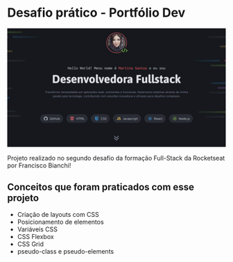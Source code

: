 # Desafio prático - Portfólio Dev

![Hero section of Portfólio Dev page](assets/images/cover.png "Capa do projeto Portfólio Dev")

Projeto realizado no segundo desafio da formação Full-Stack da Rocketseat por Francisco Bianchi!


## Conceitos que foram praticados com esse projeto

- Criação de layouts com CSS
- Posicionamento de elementos
- Variáveis CSS
- CSS Flexbox
- CSS Grid
- pseudo-class e pseudo-elements

